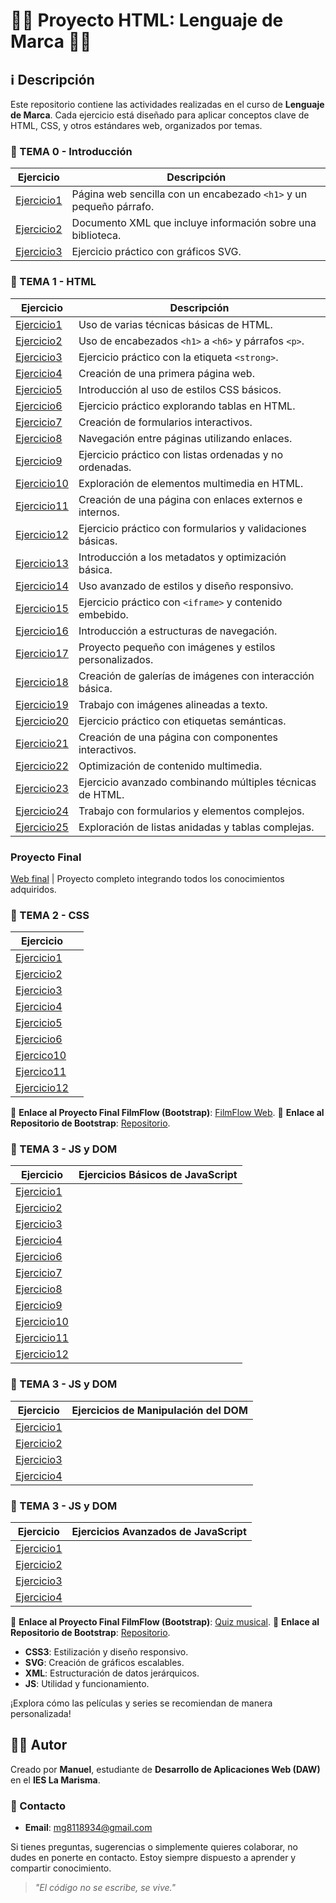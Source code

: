 # 🚀🚀 Proyecto HTML: Lenguaje de Marca 🚀🚀

## ℹ️ Descripción
Este repositorio contiene las actividades realizadas en el curso de **Lenguaje de Marca**. Cada ejercicio está diseñado para aplicar conceptos clave de HTML, CSS, y otros estándares web, organizados por temas.


### 📂 TEMA 0 - Introducción
Ejercicio | Descripción
-----------|--------------
[Ejercicio1](/tema%200/prueba-1.html) | Página web sencilla con un encabezado `<h1>` y un pequeño párrafo.
[Ejercicio2](/tema%200/prueba-2.xml) | Documento XML que incluye información sobre una biblioteca.
[Ejercicio3](/tema%200/prueba-3.html) | Ejercicio práctico con gráficos SVG.

### 📂 TEMA 1 - HTML
Ejercicio | Descripción
-----------|--------------
[Ejercicio1](/tema%201/Ej1.html) | Uso de varias técnicas básicas de HTML.
[Ejercicio2](/tema%201/Ej2.html) | Uso de encabezados `<h1>` a `<h6>` y párrafos `<p>`.
[Ejercicio3](/tema%201/Ej3.html) | Ejercicio práctico con la etiqueta `<strong>`.
[Ejercicio4](/tema%201/Ej4.html) | Creación de una primera página web.
[Ejercicio5](/tema%201/Ej5.html) | Introducción al uso de estilos CSS básicos.
[Ejercicio6](/tema%201/Ej6.html) | Ejercicio práctico explorando tablas en HTML.
[Ejercicio7](/tema%201/Ej7.html) | Creación de formularios interactivos.
[Ejercicio8](/tema%201/ej8) | Navegación entre páginas utilizando enlaces.
[Ejercicio9](/tema%201/Ej9.html) | Ejercicio práctico con listas ordenadas y no ordenadas.
[Ejercicio10](/tema%201/ej10.html) | Exploración de elementos multimedia en HTML.
[Ejercicio11](/tema%201/Ej11.html) | Creación de una página con enlaces externos e internos.
[Ejercicio12](/tema%201/Ej12.html) | Ejercicio práctico con formularios y validaciones básicas.
[Ejercicio13](/tema%201/Ej13.html) | Introducción a los metadatos y optimización básica.
[Ejercicio14](/tema%201/Ej14.html) | Uso avanzado de estilos y diseño responsivo.
[Ejercicio15](/tema%201/Ej15.html) | Ejercicio práctico con `<iframe>` y contenido embebido.
[Ejercicio16](/tema%201/Ej16.html) | Introducción a estructuras de navegación.
[Ejercicio17](/tema%201/Ej17) | Proyecto pequeño con imágenes y estilos personalizados.
[Ejercicio18](/tema%201/Ej18) | Creación de galerías de imágenes con interacción básica.
[Ejercicio19](/tema%201/Ej19) | Trabajo con imágenes alineadas a texto.
[Ejercicio20](/tema%201/Ej20.html) | Ejercicio práctico con etiquetas semánticas.
[Ejercicio21](/tema%201/Ej21) | Creación de una página con componentes interactivos.
[Ejercicio22](/tema%201/Ej22) | Optimización de contenido multimedia.
[Ejercicio23](/tema%201/Ej23) | Ejercicio avanzado combinando múltiples técnicas de HTML.
[Ejercicio24](/tema%201/Ej24.html) | Trabajo con formularios y elementos complejos.
[Ejercicio25](/tema%201/Ej25.html) | Exploración de listas anidadas y tablas complejas.

### Proyecto Final
[Web final](https://spacecrf.github.io/MGR.github.io/) | Proyecto completo integrando todos los conocimientos adquiridos.

### 📂 TEMA 2 - CSS
Ejercicio | ‎ 
-----------|--------------
[Ejercicio1](/tema3/Ej1.html) |
[Ejercicio2](/tema3/Ej2) |
[Ejercicio3](/tema3/Ej3.html) |
[Ejercicio4](/tema3/Ej4.html) | 
[Ejercicio5](/tema3/Ej5.html) |
[Ejercicio6](/tema3/Ej6.html) |
[Ejercico10](/tema3/Ej10.html) |
[Ejercico11](/tema3/Ej11) |
[Ejercicio12](/tema3/Ej12.html) |

🌟 **Enlace al Proyecto Final FilmFlow (Bootstrap)**: [FilmFlow Web](https://spacecrf.github.io/FilmFlow/).
🌟 **Enlace al Repositorio de Bootstrap**: [Repositorio](https://github.com/spacecrf/FilmFlow).

### 📂 TEMA 3 - JS y DOM
Ejercicio | ‎Ejercicios Básicos de JavaScript
-----------|--------------
[Ejercicio1](/tema2/Ejercico1) |
[Ejercicio2](/tema2/Ejercicio%202) |
[Ejercicio3](/tema2/Ej3.html) |
[Ejercicio4](/tema2/Ej4.html) | 
[Ejercicio6](/tema2/Ej6.html) | 
[Ejercicio7](/tema2/Ej7.html) | 
[Ejercicio8](/tema2/Ej8.html) | 
[Ejercicio9](/tema2/Ej9.html) | 
[Ejercicio10](/tema2/Ej10.html) | 
[Ejercicio11](/tema2/Ej11.html) | 
[Ejercicio12](/tema2/Ej12.html) | 

### 📂 TEMA 3 - JS y DOM
Ejercicio | Ejercicios de Manipulación del DOM
-----------|--------------
[Ejercicio1](/tema2/Ej1D.html) |
[Ejercicio2](/tema2/Ej2D.html) |
[Ejercicio3](/tema2/Ej3D.html) |
[Ejercicio4](/tema2/Ej4D.html) |

### 📂 TEMA 3 - JS y DOM
Ejercicio | Ejercicios Avanzados de JavaScript
-----------|--------------
[Ejercicio1](/tema2/Ej1JS.html) |
[Ejercicio2](/tema2/Ej2JS.html) |
[Ejercicio3](/tema2/Ej3JS.html) |
[Ejercicio4](/tema2/Ej4JS.html) |



🌟 **Enlace al Proyecto Final FilmFlow (Bootstrap)**: [Quiz musical](https://spacecrf.github.io/Quiz/).
🌟 **Enlace al Repositorio de Bootstrap**: [Repositorio](https://github.com/spacecrf/Quiz).

- **CSS3**: Estilización y diseño responsivo.
- **SVG**: Creación de gráficos escalables.
- **XML**: Estructuración de datos jerárquicos.
- **JS**: Utilidad y funcionamiento.



¡Explora cómo las películas y series se recomiendan de manera personalizada!

## 👨‍💻 Autor
Creado por **Manuel**, estudiante de **Desarrollo de Aplicaciones Web (DAW)** en el **IES La Marisma**.  

### 🌟 Contacto
- **Email**: [mg8118934@gmail.com](mg8118934@gmail.com)  

Si tienes preguntas, sugerencias o simplemente quieres colaborar, no dudes en ponerte en contacto. Estoy siempre dispuesto a aprender y compartir conocimiento.  

>  *"El código no se escribe, se vive."*

